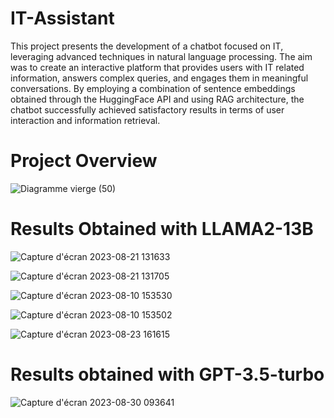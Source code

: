 # IT-Assistant

This project presents the development of a chatbot focused on IT, leveraging advanced techniques in natural language processing. The aim was to create an interactive platform that provides users
with IT related information, answers complex queries, and engages them in meaningful conversations. By employing a combination of sentence embeddings obtained through the HuggingFace API and using RAG architecture, the chatbot successfully achieved satisfactory results in terms of user interaction and information retrieval.

# Project Overview

![Diagramme vierge (50)](https://github.com/ikram28/IT-Assistant/assets/86806466/51ab64d7-a833-45af-99a2-7cdd8290f6fa)


# Results Obtained with LLAMA2-13B

![Capture d'écran 2023-08-21 131633](https://github.com/ikram28/IT-Assistant/assets/86806466/5614bb2c-dd06-47f0-af80-a7a657349981)

![Capture d'écran 2023-08-21 131705](https://github.com/ikram28/IT-Assistant/assets/86806466/bcdef11b-6bc0-4c29-b53d-270fb11b9f30)

![Capture d'écran 2023-08-10 153530](https://github.com/ikram28/IT-Assistant/assets/86806466/a76e3495-e768-4972-9d4a-468ee7471dec)

![Capture d'écran 2023-08-10 153502](https://github.com/ikram28/IT-Assistant/assets/86806466/19936c1f-b376-454c-8f28-af1c784d4d58)

![Capture d'écran 2023-08-23 161615](https://github.com/ikram28/IT-Assistant/assets/86806466/c9a58205-dd25-4bf4-82fb-2217ce47d4a7)


# Results obtained with GPT-3.5-turbo


![Capture d'écran 2023-08-30 093641](https://github.com/ikram28/IT-Assistant/assets/86806466/861397a5-0f9d-4dfb-8775-09b31821d031)


